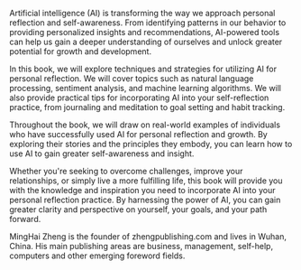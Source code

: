 
Artificial intelligence (AI) is transforming the way we approach personal reflection and self-awareness. From identifying patterns in our behavior to providing personalized insights and recommendations, AI-powered tools can help us gain a deeper understanding of ourselves and unlock greater potential for growth and development.

In this book, we will explore techniques and strategies for utilizing AI for personal reflection. We will cover topics such as natural language processing, sentiment analysis, and machine learning algorithms. We will also provide practical tips for incorporating AI into your self-reflection practice, from journaling and meditation to goal setting and habit tracking.

Throughout the book, we will draw on real-world examples of individuals who have successfully used AI for personal reflection and growth. By exploring their stories and the principles they embody, you can learn how to use AI to gain greater self-awareness and insight.

Whether you're seeking to overcome challenges, improve your relationships, or simply live a more fulfilling life, this book will provide you with the knowledge and inspiration you need to incorporate AI into your personal reflection practice. By harnessing the power of AI, you can gain greater clarity and perspective on yourself, your goals, and your path forward.

MingHai Zheng is the founder of zhengpublishing.com and lives in Wuhan, China. His main publishing areas are business, management, self-help, computers and other emerging foreword fields.
